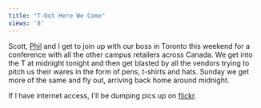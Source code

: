 ```yaml
---
title: "T-Dot Here We Come"
views: '8'
---
```

<p>Scott, <a href="https://www.flipsaw.com/blog/">Phil</a> and I get to join up with our boss in Toronto this weekend for a conference with all the other campus retailers across Canada.  We get into the T at midnight tonight and then get blasted by all the vendors trying to pitch us their wares in the form of pens, t-shirts and hats.  Sunday we get more of the same and fly out, arriving back home around midnight.</p>
<p>If I have internet access, I'll be dumping pics up on <a href="https://www.flickr.com/photos/lemon/">flickr</a>.</p>
